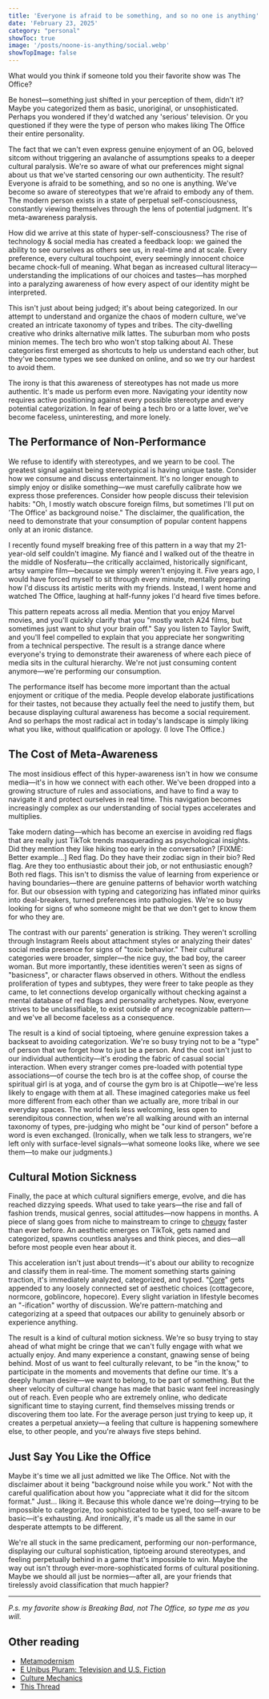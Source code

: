 ```yaml
---
title: 'Everyone is afraid to be something, and so no one is anything'
date: 'February 23, 2025'
category: "personal"
showToc: true
image: '/posts/noone-is-anything/social.webp'
showTopImage: false
---
```


What would you think if someone told you their favorite show was The Office?

Be honest—something just shifted in your perception of them, didn't it? Maybe you categorized them as basic, unoriginal, or unsophisticated. Perhaps you wondered if they'd watched any 'serious' television. Or you questioned if they were the type of person who makes liking The Office their entire personality.

The fact that we can't even express genuine enjoyment of an OG, beloved sitcom without triggering an avalanche of assumptions speaks to a deeper cultural paralysis. We're so aware of what our preferences might signal about us that we've started censoring our own authenticity. The result? Everyone is afraid to be something, and so no one is anything. We've become so aware of stereotypes that we're afraid to embody any of them. The modern person exists in a state of perpetual self-consciousness, constantly viewing themselves through the lens of potential judgment. It's meta-awareness paralysis.

How did we arrive at this state of hyper-self-consciousness? The rise of technology & social media has created a feedback loop: we gained the ability to see ourselves as others see us, in real-time and at scale. Every preference, every cultural touchpoint, every seemingly innocent choice became chock-full of meaning. What began as increased cultural literacy—understanding the implications of our choices and tastes—has morphed into a paralyzing awareness of how every aspect of our identity might be interpreted.

This isn't just about being judged; it's about being categorized. In our attempt to understand and organize the chaos of modern culture, we've created an intricate taxonomy of types and tribes. The city-dwelling creative who drinks alternative milk lattes. The suburban mom who posts minion memes. The tech bro who won't stop talking about AI. These categories first emerged as shortcuts to help us understand each other, but they've become types we see dunked on online, and so we try our hardest to avoid them.

The irony is that this awareness of stereotypes has not made us more authentic. It's made us perform even more. Navigating your identity now requires active positioning against every possible stereotype and every potential categorization. In fear of being a tech bro or a latte lover, we've become faceless, uninteresting, and more lonely.

## The Performance of Non-Performance

We refuse to identify with stereotypes, and we yearn to be cool. The greatest signal against being stereotypical is having unique taste. Consider how we consume and discuss entertainment. It's no longer enough to simply enjoy or dislike something—we must carefully calibrate how we express those preferences. Consider how people discuss their television habits: "Oh, I mostly watch obscure foreign films, but sometimes I'll put on 'The Office' as background noise." The disclaimer, the qualification, the need to demonstrate that your consumption of popular content happens only at an ironic distance.

I recently found myself breaking free of this pattern in a way that my 21-year-old self couldn't imagine. My fiancé and I walked out of the theatre in the middle of Nosferatu—the critically acclaimed, historically significant, artsy vampire film—because we simply weren't enjoying it. Five years ago, I would have forced myself to sit through every minute, mentally preparing how I'd discuss its artistic merits with my friends. Instead, I went home and watched The Office, laughing at half-funny jokes I'd heard five times before.

This pattern repeats across all media. Mention that you enjoy Marvel movies, and you'll quickly clarify that you "mostly watch A24 films, but sometimes just want to shut your brain off." Say you listen to Taylor Swift, and you'll feel compelled to explain that you appreciate her songwriting from a technical perspective. The result is a strange dance where everyone's trying to demonstrate their awareness of where each piece of media sits in the cultural hierarchy. We're not just consuming content anymore—we're performing our consumption.

The performance itself has become more important than the actual enjoyment or critique of the media. People develop elaborate justifications for their tastes, not because they actually feel the need to justify them, but because displaying cultural awareness has become a social requirement. And so perhaps the most radical act in today's landscape is simply liking what you like, without qualification or apology. (I love The Office.)

## The Cost of Meta-Awareness

The most insidious effect of this hyper-awareness isn't in how we consume media—it's in how we connect with each other. We've been dropped into a growing structure of rules and associations, and have to find a way to navigate it and protect ourselves in real time. This navigation becomes increasingly complex as our understanding of social types accelerates and multiplies.

Take modern dating—which has become an exercise in avoiding red flags that are really just TikTok trends masquerading as psychological insights. Did they mention they like hiking too early in the conversation? [FIXME: Better example...] Red flag. Do they have their zodiac sign in their bio? Red flag. Are they too enthusiastic about their job, or not enthusiastic enough? Both red flags. This isn't to dismiss the value of learning from experience or having boundaries—there are genuine patterns of behavior worth watching for. But our obsession with typing and categorizing has inflated minor quirks into deal-breakers, turned preferences into pathologies. We're so busy looking for signs of who someone might be that we don't get to know them for who they are.

The contrast with our parents' generation is striking. They weren't scrolling through Instagram Reels about attachment styles or analyzing their dates' social media presence for signs of "toxic behavior." Their cultural categories were broader, simpler—the nice guy, the bad boy, the career woman. But more importantly, these identities weren't seen as signs of "basicness", or character flaws observed in others. Without the endless proliferation of types and subtypes, they were freer to take people as they came, to let connections develop organically without checking against a mental database of red flags and personality archetypes. Now, everyone strives to be unclassifiable, to exist outside of any recognizable pattern—and we've all become faceless as a consequence.

The result is a kind of social tiptoeing, where genuine expression takes a backseat to avoiding categorization. We're so busy trying not to be a "type" of person that we forget how to just be a person. And the cost isn't just to our individual authenticity—it's eroding the fabric of casual social interaction. When every stranger comes pre-loaded with potential type associations—of course the tech bro is at the coffee shop, of course the spiritual girl is at yoga, and of course the gym bro is at Chipotle—we're less likely to engage with them at all. These imagined categories make us feel more different from each other than we actually are, more tribal in our everyday spaces. The world feels less welcoming, less open to serendipitous connection, when we're all walking around with an internal taxonomy of types, pre-judging who might be "our kind of person" before a word is even exchanged. (Ironically, when we talk less to strangers, we're left only with surface-level signals—what someone looks like, where we see them—to make our judgments.)

## Cultural Motion Sickness

Finally, the pace at which cultural signifiers emerge, evolve, and die has reached dizzying speeds. What used to take years—the rise and fall of fashion trends, musical genres, social attitudes—now happens in months. A piece of slang goes from niche to mainstream to cringe to [cheugy](https://en.wikipedia.org/wiki/Cheugy) faster than ever before. An aesthetic emerges on TikTok, gets named and categorized, spawns countless analyses and think pieces, and dies—all before most people even hear about it.

This acceleration isn't just about trends—it's about our ability to recognize and classify them in real-time. The moment something starts gaining traction, it's immediately analyzed, categorized, and typed. "[Core](https://en.wikipedia.org/wiki/-core)" gets appended to any loosely connected set of aesthetic choices (cottagecore, normcore, goblincore, hopecore). Every slight variation in lifestyle becomes an "-ification" worthy of discussion. We're pattern-matching and categorizing at a speed that outpaces our ability to genuinely absorb or experience anything.

The result is a kind of cultural motion sickness. We're so busy trying to stay ahead of what might be cringe that we can't fully engage with what we actually enjoy. And many experience a constant, gnawing sense of being behind. Most of us want to feel culturally relevant, to be "in the know," to participate in the moments and movements that define our time. It's a deeply human desire—we want to belong, to be part of something. But the sheer velocity of cultural change has made that basic want feel increasingly out of reach. Even people who are extremely online, who dedicate significant time to staying current, find themselves missing trends or discovering them too late. For the average person just trying to keep up, it creates a perpetual anxiety—a feeling that culture is happening somewhere else, to other people, and you're always five steps behind.

## Just Say You Like the Office

Maybe it's time we all just admitted we like The Office. Not with the disclaimer about it being "background noise while you work." Not with the careful qualification about how you "appreciate what it did for the sitcom format." Just... liking it. Because this whole dance we're doing—trying to be impossible to categorize, too sophisticated to be typed, too self-aware to be basic—it's exhausting. And ironically, it's made us all the same in our desperate attempts to be different.

We're all stuck in the same predicament, performing our non-performance, displaying our cultural sophistication, tiptoeing around stereotypes, and feeling perpetually behind in a game that's impossible to win. Maybe the way out isn't through ever-more-sophisticated forms of cultural positioning. Maybe we should all just be normies—after all, are your friends that tirelessly avoid classification that much happier?

---

*P.s. my favorite show is Breaking Bad, not The Office, so type me as you will.*

## Other reading

- [Metamodernism](https://en.wikipedia.org/wiki/Metamodernism)
- [E Unibus Pluram: Television and U.S. Fiction](https://tayiabr.wordpress.com/2017/03/14/e-unibus-pluram-david-foster-wallace-1990/)
- [Culture Mechanics](https://www.depatterning.io/p/culture-mechanics)
- [This Thread](https://x.com/self_beware/status/1557895004072292352)